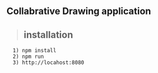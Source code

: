 ## Collabrative Drawing application
 > ## installation
      1) npm install
      2) npm run
      3) http://locahost:8080